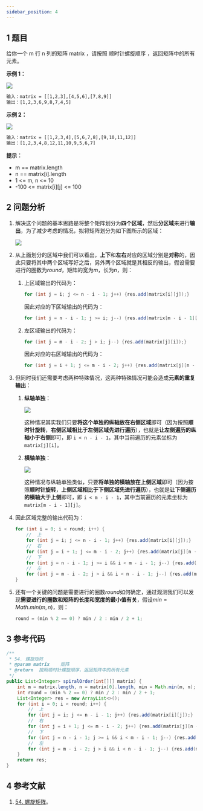 ```yaml
---
sidebar_position: 4
---
```


## 1 题目

给你一个 m 行 n 列的矩阵 matrix ，请按照 顺时针螺旋顺序 ，返回矩阵中的所有元素。

**示例 1：**

![](https://notebook.ricear.com/media/202107/2021-07-01_193627.png)

```txt
输入：matrix = [[1,2,3],[4,5,6],[7,8,9]]
输出：[1,2,3,6,9,8,7,4,5]
```

**示例 2：**

![](https://notebook.ricear.com/media/202107/2021-07-01_193635.png)

```txt
输入：matrix = [[1,2,3,4],[5,6,7,8],[9,10,11,12]]
输出：[1,2,3,4,8,12,11,10,9,5,6,7]
```

**提示：**

* m == matrix.length
* n == matrix[i].length
* 1 <= m, n <= 10
* -100 <= matrix[i][j] <= 100

## 2 问题分析

1. 解决这个问题的基本思路是将整个矩阵划分为**四个区域**，然后**分区域**来进行**输出**，为了减少考虑的情况，拟将矩阵划分为如下图所示的区域：

   ![](https://notebook.ricear.com/media/202206/2022-06-02_111817_004461.png)
2. 从上面划分的区域中我们可以看出，**上下**和**左右**对应的区域分别是**对称**的，因此只要将其中两个区域写好之后，另外两个区域就是其相反的输出，假设需要进行的圈数为$round$，矩阵的宽为$m$，长为$n$，则：

   1. 上区域输出的代码为：

      ```java
      for (int j = i; j <= n - i - 1; j++) {res.add(matrix[i][j]);}
      ```

      因此对应的下区域输出的代码为：

      ```java
      for (int j = n - i - 1; j >= i; j--) {res.add(matrix[m - i - 1][j]);}
      ```
   2. 左区域输出的代码为：

      ```java
      for (int j = m - i - 2; j > i; j--) {res.add(matrix[j][i]);}
      ```

      因此对应的右区域输出的代码为：

      ```java
      for (int j = i + 1; j <= m - i - 2; j++) {res.add(matrix[j][n - i - 1]);}
      ```
3. 但同时我们还需要考虑两种特殊情况，这两种特殊情况可能会造成**元素的重复输出**：

   1. **纵轴单独**：

      ![](https://notebook.ricear.com/media/202206/2022-06-02_112556_511419.png)

      这种情况其实我们只要**将这个单独的纵轴放在右侧区域**即可（因为按照**顺时针旋转**，**右侧区域相比于左侧区域先进行遍历**），也就是**让左侧遍历的纵轴小于右侧**即可，即 `i < n - i - 1`，其中当前遍历的元素坐标为 `matrix[j][i]`。
   2. **横轴单独**：

      ![](https://notebook.ricear.com/media/202206/2022-06-02_113115_724284.png)

      这种情况与纵轴单独类似，只要**将单独的横轴放在上侧区域**即可（因为按照**顺时针旋转**，**上侧区域相比于下侧区域先进行遍历**），也就是**让下侧遍历的横轴大于上侧**即可，即 `i < m - i - 1`，其中当前遍历的元素坐标为 `matrix[m - i - 1][j]`。
4. 因此区域完整的输出代码为：

   ```java
   for (int i = 0; i < round; i++) {
       //  上
       for (int j = i; j <= n - i - 1; j++) {res.add(matrix[i][j]);}
       //  右
       for (int j = i + 1; j <= m - i - 2; j++) {res.add(matrix[j][n - i - 1]);}
       //  下
       for (int j = n - i - 1; j >= i && i < m - i - 1; j--) {res.add(matrix[m - i - 1][j]);}
       //  左
       for (int j = m - i - 2; j > i && i < n - i - 1; j--) {res.add(matrix[j][i]);}
   }
   ```
5. 还有一个关键的问题是需要进行的圈数$round$如何确定，通过观测我们可以发现**需要进行的圈数和矩阵的长度和宽度的最小值有关**，假设$min = Math.min(m, n)$，则：

   ```java
   round = (min % 2 == 0) ? min / 2 : min / 2 + 1;
   ```

## 3 参考代码

```java
/**
 * 54. 螺旋矩阵
 * @param matrix    矩阵
 * @return  按照顺时针螺旋顺序，返回矩阵中的所有元素
 */
public List<Integer> spiralOrder(int[][] matrix) {
    int m = matrix.length, n = matrix[0].length, min = Math.min(m, n);
    int round = (min % 2 == 0) ? min / 2 : min / 2 + 1;
    List<Integer> res = new ArrayList<>();
    for (int i = 0; i < round; i++) {
        //  上
        for (int j = i; j <= n - i - 1; j++) {res.add(matrix[i][j]);}
        //  右
        for (int j = i + 1; j <= m - i - 2; j++) {res.add(matrix[j][n - i - 1]);}
        //  下
        for (int j = n - i - 1; j >= i && i < m - i - 1; j--) {res.add(matrix[m - i - 1][j]);}
        //  左
        for (int j = m - i - 2; j > i && i < n - i - 1; j--) {res.add(matrix[j][i]);}
    }
    return res;
}
```

## 4 参考文献

1. [54. 螺旋矩阵](https://leetcode-cn.com/problems/spiral-matrix)。

